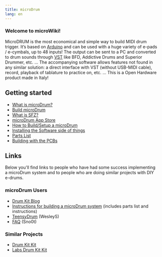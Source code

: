 ```yaml
---
title: microDrum
lang: en
---
```

### Welcome to microWiki!

MicroDRUM is the most economical and simple way to build MIDI drum trigger.
It’s based on [Arduino](https://en.wikipedia.org/wiki/Arduino) and can be used
with a huge variety of e-pads / e-cymbals, up to 48 inputs!
The output can be sent to a PC and converted to drum sounds through [VST](https://en.wikipedia.org/wiki/Virtual_Studio_Technology)
like BFD, Addictive Drums and Superior Drummer, etc. …
The accompanying software allows features not found in any similar solution:
a direct interface with VST (without USB-MIDI cable), record, playback of
tablature to practice on, etc. … This is a Open Hardware product made in Italy!

## Getting started

* [What is microDrum?](about)
* [Build microDrum](build)
* [What is SFZ?](sfz)
* [microDrum App Store](appstore)
* [How to Build/Setup a microDrum](setup)
* [Installing the Software side of things](software)
* [Parts List](parts)
* [Building with the PCBs](pcb)

## Links

Below you'll find links to people who have had some success implementing a
microDrum system and to people who are doing similar projects with DIY e-drums.

### microDrum Users

* [Drum Kit Blog](http://arduinodrumkit.wordpress.com/)
* [Instructions for building a microDrum system](http://microdrum.net/forum/viewtopic.php?f=18&t=215%7CWesley%27s) (includes parts list and instructions) 
* [TeensyDrum](teensy) (WesleyS)
* [FAQ](faq) (Sno0t)

### Similar Projects

* [Drum Kit Kit](https://www.makershed.com/products/drum-kit-kit)
* [Labs Drum Kit Kit](http://www.spikenzielabs.com/SpikenzieLabs/DrumKitKit.html)
